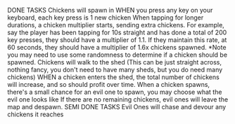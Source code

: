 DONE TASKS
    Chickens will spawn in WHEN you press any key on your keyboard, each key press is 1 new chicken
    When tapping for longer durations, a chicken multiplier starts, sending extra chickens. For example, say the player has been tapping for 10s straight and has done a total of 200 key presses, they should have a multiplier of 1.1. If they maintain this rate, at 60 seconds, they should have a multiplier of 1.6x chickens spawned. *Note you may need to use some randomness to determine if a chicken should be spawned.
    Chickens will walk to the shed (This can be just straight across, nothing fancy, you don't need to have many sheds, but you do need many chickens)
    WHEN a chicken enters the shed, the total number of chickens will increase, and so should profit over time.
    When a chicken spawns, there's a small chance for an evil one to spawn, you may choose what the evil one looks like
    If there are no remaining chickens, evil ones will leave the map and despawn.
SEMI DONE TASKS
    Evil Ones will chase and devour any chickens it reaches
